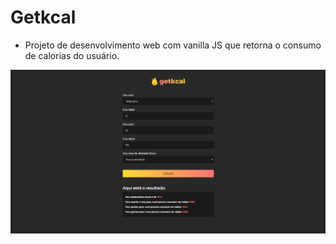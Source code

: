 # Getkcal

- Projeto de desenvolvimento web com vanilla JS que retorna o consumo de calorias do usuário.

<div>
  <img src="/assets/images/screen_result_getkcal.png" alt="Tela Getkcal"/>
</div>
